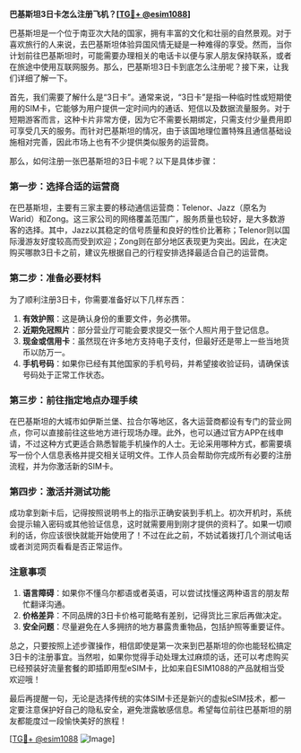 **巴基斯坦3日卡怎么注册飞机？[[TG💪+ @esim1088](https://t.me/s/esim1088)]**

巴基斯坦是一个位于南亚次大陆的国家，拥有丰富的文化和壮丽的自然景观。对于喜欢旅行的人来说，去巴基斯坦体验异国风情无疑是一种难得的享受。然而，当你计划前往巴基斯坦时，可能需要办理相关的电话卡以便与家人朋友保持联系，或者在旅途中使用互联网服务。那么，巴基斯坦3日卡到底怎么注册呢？接下来，让我们详细了解一下。

首先，我们需要了解什么是“3日卡”。通常来说，“3日卡”是指一种临时性或短期使用的SIM卡，它能够为用户提供一定时间内的通话、短信以及数据流量服务。对于短期游客而言，这种卡片非常方便，因为它不需要长期绑定，只需支付少量费用即可享受几天的服务。而针对巴基斯坦的情况，由于该国地理位置特殊且通信基础设施相对完善，因此市场上也有不少提供类似服务的运营商。

那么，如何注册一张巴基斯坦的3日卡呢？以下是具体步骤：

### 第一步：选择合适的运营商

在巴基斯坦，主要有三家主要的移动通信运营商：Telenor、Jazz（原名为Warid）和Zong。这三家公司的网络覆盖范围广，服务质量也较好，是大多数游客的选择。其中，Jazz以其稳定的信号质量和良好的性价比著称；Telenor则以国际漫游友好度较高而受到欢迎；Zong则在部分地区表现更为突出。因此，在决定购买哪款3日卡之前，建议先根据自己的行程安排选择最适合自己的运营商。

### 第二步：准备必要材料

为了顺利注册3日卡，你需要准备好以下几样东西：
1. **有效护照**：这是确认身份的重要文件，务必携带。
2. **近期免冠照片**：部分营业厅可能会要求提交一张个人照片用于登记信息。
3. **现金或信用卡**：虽然现在许多地方支持电子支付，但最好还是带上一些当地货币以防万一。
4. **手机号码**：如果你已经有其他国家的手机号码，并希望接收验证码，请确保该号码处于正常工作状态。

### 第三步：前往指定地点办理手续

在巴基斯坦的大城市如伊斯兰堡、拉合尔等地区，各大运营商都设有专门的营业网点，你可以直接前往这些地方进行现场办理。此外，也可以通过官方APP在线申请，不过这种方式更适合熟悉智能手机操作的人士。无论采用哪种方式，都需要填写一份个人信息表格并提交相关证明文件。工作人员会帮助你完成所有必要的注册流程，并为你激活新的SIM卡。

### 第四步：激活并测试功能

成功拿到新卡后，记得按照说明书上的指示正确安装到手机上。初次开机时，系统会提示输入密码或其他验证信息，这时就需要用到刚才提供的资料了。如果一切顺利的话，你应该很快就能开始使用了！不过在此之前，不妨试着拨打几个测试电话或者浏览网页看看是否正常运作。

### 注意事项

1. **语言障碍**：如果你不懂乌尔都语或者英语，可以尝试找懂这两种语言的朋友帮忙翻译沟通。
2. **价格差异**：不同品牌的3日卡价格可能略有差别，记得货比三家后再做决定。
3. **安全问题**：尽量避免在人多拥挤的地方暴露贵重物品，包括护照等重要证件。

总之，只要按照上述步骤操作，相信即使是第一次来到巴基斯坦的你也能轻松搞定3日卡的注册事宜。当然啦，如果你觉得手动处理太过麻烦的话，还可以考虑购买已经预装好流量套餐的即插即用型eSIM卡，比如来自ESIM1088的产品就相当受欢迎哦！

最后再提醒一句，无论是选择传统的实体SIM卡还是新兴的虚拟eSIM技术，都一定要注意保护好自己的隐私安全，避免泄露敏感信息。希望每位前往巴基斯坦的朋友都能度过一段愉快美好的旅程！

[[TG💪+ @esim1088](https://t.me/s/esim1088) ![Image](https://i.postimg.cc/4NQfJmqS/Snipaste-2025-05-13-00-14-12.png)]